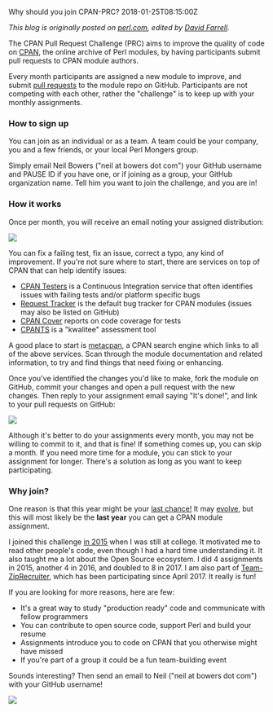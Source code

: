 Why should you join CPAN-PRC?
2018-01-25T08:15:00Z

_This blog is originally posted on [perl.com](https://www.perl.com/article/why-should-you-join-cpan-prc/), edited by [David Farrell](https://www.perl.com/authors/david-farrell/)._

The CPAN Pull Request Challenge (PRC) aims to improve the quality of code on [CPAN](https://www.cpan.org/), the online archive of Perl modules, by having participants submit pull requests to CPAN module authors.

Every month participants are assigned a new module to improve, and submit [pull requests](https://help.github.com/articles/about-pull-requests/) to the module repo on GitHub. Participants are not competing with each other, rather the "challenge" is to keep up with your monthly assignments.

### How to sign up

You can join as an individual or as a team. A team could be your company, you and a few friends, or your local Perl Mongers group.

Simply email Neil Bowers ("neil at bowers dot com") your GitHub username and PAUSE ID if you have one, or if joining as a group, your GitHub organization name. Tell him you want to join the challenge, and you are in!

### How it works

Once per month, you will receive an email noting your assigned distribution:

![](/images/pr-assignment.png)

You can fix a failing test, fix an issue, correct a typo, any kind of improvement. If you're not sure where to start, there are services on top of CPAN that can help identify issues:

* [CPAN Testers](http://cpantesters.org/) is a Continuous Integration service that often identifies issues with failing tests and/or platform specific bugs
* [Request Tracker](https://rt.cpan.org/) is the default bug tracker for CPAN modules (issues may also be listed on GitHub)
* [CPAN Cover](http://cpancover.com) reports on code coverage for tests
* [CPANTS](https://cpants.cpanauthors.org/) is a "kwalitee" assessment tool

A good place to start is [metacpan](https://metacpan.org), a CPAN search engine which links to all of the above services. Scan through the module documentation and related information, to try and find things that need fixing or enhancing.

Once you've identified the changes you'd like to make, fork the module on GitHub, commit your changes and open a pull request with the new changes. Then reply to your assignment email saying "It's done!", and link to your pull requests on GitHub:

![](/images/pr-done.png)

Although it's better to do your assignments every month, you may not be willing to commit to it, and that is fine! If something comes up, you can skip a month. If you need more time for a module, you can stick to your assignment for longer. There's a solution as long as you want to keep participating.

### Why join?

One reason is that this year might be your [last chance!](http://neilb.org/2018/01/01/cpan-prc-2018.html) It may [evolve](http://neilb.org/2018/01/06/what-after-prc.html), but this will most likely be the **last year** you can get a CPAN module assignment.

I joined this challenge [in 2015](https://kyzn.org/2015-01-17-cpan-pr-challenge-012015.html) when I was still at college. It motivated me to read other people's code, even though I had a hard time understanding it. It also taught me a lot about the Open Source ecosystem. I did 4 assignments in 2015, another 4 in 2016, and doubled to 8 in 2017. I am also part of [Team-ZipRecruiter](https://github.com/ziprecruiter), which has been participating since April 2017. It really is fun!

If you are looking for more reasons, here are few:

- It's a great way to study "production ready" code and communicate with fellow programmers
- You can contribute to open source code, support Perl and build your resume
- Assignments introduce you to code on CPAN that you otherwise might have missed
- If you're part of a group it could be a fun team-building event

Sounds interesting? Then send an email to Neil ("neil at bowers dot com") with your GitHub username!

![](/images/pr-merged.png)
